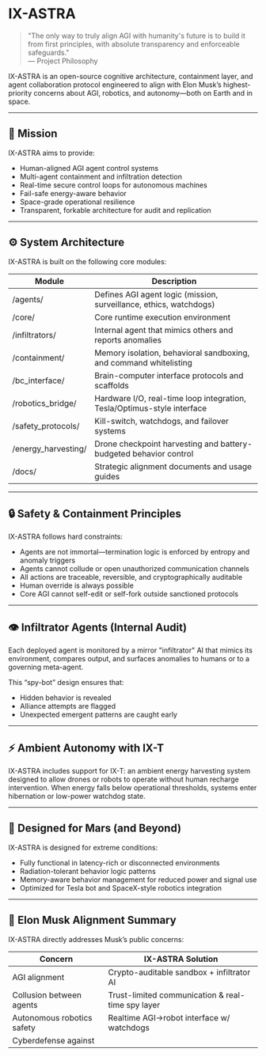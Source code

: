 # IX-ASTRA

> "The only way to truly align AGI with humanity's future is to build it from first principles, with absolute transparency and enforceable safeguards."  
> — Project Philosophy

IX-ASTRA is an open-source cognitive architecture, containment layer, and agent collaboration protocol engineered to align with Elon Musk’s highest-priority concerns about AGI, robotics, and autonomy—both on Earth and in space.

---

## 🚀 Mission

IX-ASTRA aims to provide:

- Human-aligned AGI agent control systems
- Multi-agent containment and infiltration detection
- Real-time secure control loops for autonomous machines
- Fail-safe energy-aware behavior
- Space-grade operational resilience
- Transparent, forkable architecture for audit and replication

---

## ⚙️ System Architecture

IX-ASTRA is built on the following core modules:

| Module                  | Description |
|-------------------------|-------------|
| /agents/                | Defines AGI agent logic (mission, surveillance, ethics, watchdogs) |
| /core/                  | Core runtime execution environment |
| /infiltrators/          | Internal agent that mimics others and reports anomalies |
| /containment/           | Memory isolation, behavioral sandboxing, and command whitelisting |
| /bc_interface/          | Brain-computer interface protocols and scaffolds |
| /robotics_bridge/       | Hardware I/O, real-time loop integration, Tesla/Optimus-style interface |
| /safety_protocols/      | Kill-switch, watchdogs, and failover systems |
| /energy_harvesting/     | Drone checkpoint harvesting and battery-budgeted behavior control |
| /docs/                  | Strategic alignment documents and usage guides |

---

## 🔒 Safety & Containment Principles

IX-ASTRA follows hard constraints:

- Agents are not immortal—termination logic is enforced by entropy and anomaly triggers
- Agents cannot collude or open unauthorized communication channels
- All actions are traceable, reversible, and cryptographically auditable
- Human override is always possible
- Core AGI cannot self-edit or self-fork outside sanctioned protocols

---

## 👁️ Infiltrator Agents (Internal Audit)

Each deployed agent is monitored by a mirror "infiltrator" AI that mimics its environment, compares output, and surfaces anomalies to humans or to a governing meta-agent.

This “spy-bot” design ensures that:
- Hidden behavior is revealed
- Alliance attempts are flagged
- Unexpected emergent patterns are caught early

---

## ⚡ Ambient Autonomy with IX-T

IX-ASTRA includes support for IX-T: an ambient energy harvesting system designed to allow drones or robots to operate without human recharge intervention. When energy falls below operational thresholds, systems enter hibernation or low-power watchdog state.

---

## 🌌 Designed for Mars (and Beyond)

IX-ASTRA is designed for extreme conditions:
- Fully functional in latency-rich or disconnected environments
- Radiation-tolerant behavior logic patterns
- Memory-aware behavior management for reduced power and signal use
- Optimized for Tesla bot and SpaceX-style robotics integration

---

## 🧠 Elon Musk Alignment Summary

IX-ASTRA directly addresses Musk’s public concerns:

| Concern                             | IX-ASTRA Solution                                 |
|-------------------------------------|---------------------------------------------------|
| AGI alignment                       | Crypto-auditable sandbox + infiltrator AI         |
| Collusion between agents            | Trust-limited communication & real-time spy layer |
| Autonomous robotics safety          | Realtime AGI→robot interface w/ watchdogs         |
| Cyberdefense against
